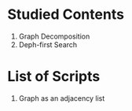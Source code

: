 # Studied Contents

1. Graph Decomposition
2. Deph-first Search

# List of Scripts

1. Graph as an adjacency list
